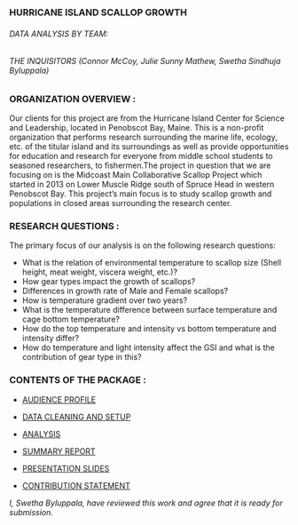 ### HURRICANE ISLAND SCALLOP GROWTH 
###### DATA ANALYSIS BY TEAM:
###### THE INQUISITORS (Connor McCoy, Julie Sunny Mathew, Swetha Sindhuja Byluppala)

### ORGANIZATION OVERVIEW :

Our clients for this project are from the Hurricane Island Center for Science and Leadership, located in Penobscot Bay, Maine. This is a non-profit organization that performs research surrounding the marine life, ecology, etc. of the titular island and its surroundings as well as provide opportunities for education and research for everyone from middle school students to seasoned researchers, to fishermen.The project in question that we are focusing on is the Midcoast Main Collaborative Scallop Project which started in 2013 on Lower Muscle Ridge south of Spruce Head in western Penobscot Bay. This project’s main focus is to study scallop growth and populations in closed areas surrounding the research center. 

### RESEARCH QUESTIONS :

The primary focus of our analysis is on the following research questions:

  * What is the relation of environmental temperature to scallop size (Shell height, meat weight, viscera weight, etc.)?
  * How gear types impact the growth of scallops?
  * Differences in growth rate of Male and Female scallops?
  * How is temperature gradient over two years?
  * What is the temperature difference between surface temperature and cage bottom temperature?
  * How do the top temperature and intensity vs bottom temperature and intensity differ?
  * How do temperature and light intensity affect the GSI and what is the contribution of gear type in this?

### CONTENTS OF THE PACKAGE :

* [AUDIENCE PROFILE](https://github.com/Julie789/Team3Inquisitors/blob/master/AudienceProfile/HISG_AudienceProfile.md)

* [DATA CLEANING AND SETUP](https://github.com/Julie789/Team3Inquisitors/blob/master/HISG_GitPackage/DataCleaningAndSetup.Rmd)

* [ANALYSIS](https://github.com/Julie789/Team3Inquisitors/blob/master/HISG_GitPackage/Data%20Analysis.Rmd)

* [SUMMARY REPORT](https://github.com/Julie789/Team3Inquisitors/blob/master/HISG_GitPackage/HISG_SummaryReport.Rmd)

* [PRESENTATION SLIDES](https://github.com/Julie789/Team3Inquisitors/blob/master/HISG_GitPackage/Inquistors.pdf)

* [CONTRIBUTION STATEMENT](https://github.com/Julie789/Team3Inquisitors/blob/master/HISG_GitPackage/ContributorshipStatement.md)

_I, Swetha Byluppala, have reviewed this work and agree that it is ready for submission._
